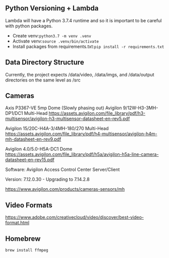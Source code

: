 ## Python Versioning + Lambda 
Lambda will have a Python 3.7.4 runtime and so it is important to be careful with
python packages. 
* Create venv:```python3.7 -m venv .venv```
* Activate venv:```source .venv/bin/activate```
* Install packages from requirements.txt:```pip install -r requirements.txt```


## Data Directory Structure
Currently, the project expects /data/video, /data/imgs, and /data/output directories
on the same level as /src

## Cameras
Axis P3367-VE 5mp Dome (Slowly phasing out)
Avigilon 9/12W-H3-3MH-DP1/DC1 Multi-Head
https://assets.avigilon.com/file_library/pdf/h3-multisensor/avigilon-h3-multisensor-datasheet-en-rev5.pdf

Avigilon 15/20C-H4A-3/4MH-180/270 Multi-Head
https://assets.avigilon.com/file_library/pdf/h4-multisensor/avigilon-h4m-mh-datasheet-en-rev9.pdf

Avigilon 4.0/5.0-H5A-DC1 Dome
https://assets.avigilon.com/file_library/pdf/h5a/avigilon-h5a-line-camera-datasheet-en-rev15.pdf

Software:
Avigilon Access Control Center Server/Client

Version:
7.12.0.30 - Upgrading to 7.14.2.8

https://www.avigilon.com/products/cameras-sensors/mh

## Video Formats
https://www.adobe.com/creativecloud/video/discover/best-video-format.html

## Homebrew
```brew install ffmpeg```

